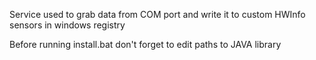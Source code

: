 Service used to grab data from COM port and write it to custom HWInfo sensors in windows registry

Before running install.bat don't forget to edit paths to JAVA library
